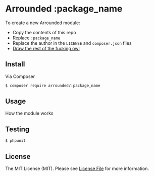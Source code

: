 # Arrounded :package_name

To create a new Arrounded module:
- Copy the contents of this repo
- Replace `:package_name`
- Replace the author in the `LICENSE` and `composer.json` files
- [Draw the rest of the fucking owl](http://media-cache-ak0.pinimg.com/originals/e3/ae/da/e3aedad6b73f7dce179eecd298f8aec5.jpg)

## Install

Via Composer

``` bash
$ composer require arrounded/:package_name
```

## Usage

How the module works

## Testing

``` bash
$ phpunit
```

## License

The MIT License (MIT). Please see [License File](LICENSE.md) for more information.
